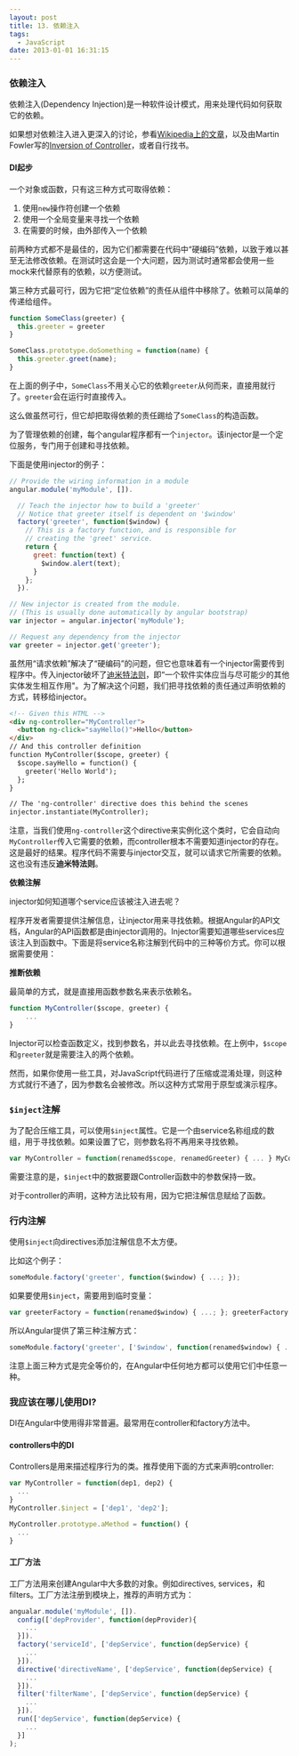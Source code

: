 ```yaml
---
layout: post
title: 13. 依赖注入
tags:
  - JavaScript
date: 2013-01-01 16:31:15
---
```


### 依赖注入

依赖注入(Dependency Injection)是一种软件设计模式，用来处理代码如何获取它的依赖。

如果想对依赖注入进入更深入的讨论，参看[Wikipedia上的文章](http://en.wikipedia.org/wiki/Dependency_injection)，以及由Martin Fowler写的[Inversion of Controller](http://martinfowler.com/articles/injection.html)，或者自行找书。

#### DI起步

一个对象或函数，只有这三种方式可取得依赖：

1. 使用`new`操作符创建一个依赖
2. 使用一个全局变量来寻找一个依赖
3. 在需要的时候，由外部传入一个依赖

前两种方式都不是最佳的，因为它们都需要在代码中“硬编码”依赖，以致于难以甚至无法修改依赖。在测试时这会是一个大问题，因为测试时通常都会使用一些mock来代替原有的依赖，以方便测试。

第三种方式最可行，因为它把“定位依赖”的责任从组件中移除了。依赖可以简单的传递给组件。

```js
function SomeClass(greeter) {
  this.greeter = greeter
}

SomeClass.prototype.doSomething = function(name) {
  this.greeter.greet(name);
}
```

在上面的例子中，`SomeClass`不用关心它的依赖`greeter`从何而来，直接用就行了。`greeter`会在运行时直接传入。

这么做虽然可行，但它却把取得依赖的责任踢给了`SomeClass`的构造函数。

为了管理依赖的创建，每个angular程序都有一个`injector`。该injector是一个定位服务，专门用于创建和寻找依赖。

下面是使用injector的例子：

```js
// Provide the wiring information in a module
angular.module('myModule', []).

  // Teach the injector how to build a 'greeter'
  // Notice that greeter itself is dependent on '$window'
  factory('greeter', function($window) {
    // This is a factory function, and is responsible for 
    // creating the 'greet' service.
    return {
      greet: function(text) {
        $window.alert(text);
      }
    };
  }).

// New injector is created from the module. 
// (This is usually done automatically by angular bootstrap)
var injector = angular.injector('myModule');

// Request any dependency from the injector
var greeter = injector.get('greeter');
```

虽然用“请求依赖”解决了“硬编码”的问题，但它也意味着有一个injector需要传到程序中。传入injector破坏了[迪米特法则](http://en.wikipedia.org/wiki/Law_of_Demeter)，即“一个软件实体应当与尽可能少的其他实体发生相互作用"。为了解决这个问题，我们把寻找依赖的责任通过声明依赖的方式，转移给injector。

```html
<!-- Given this HTML -->
<div ng-controller="MyController">
  <button ng-click="sayHello()">Hello</button>
</div>
// And this controller definition
function MyController($scope, greeter) {
  $scope.sayHello = function() {
    greeter('Hello World');
  };
}

// The 'ng-controller' directive does this behind the scenes
injector.instantiate(MyController);
```

注意，当我们使用`ng-controller`这个directive来实例化这个类时，它会自动向`MyController`传入它需要的依赖，而controller根本不需要知道injector的存在。这是最好的结果。程序代码不需要与injector交互，就可以请求它所需要的依赖。这也没有违反**迪米特法则**。

**依赖注解**

injector如何知道哪个service应该被注入进去呢？

程序开发者需要提供注解信息，让injector用来寻找依赖。根据Angular的API文档，Angular的API函数都是由injector调用的。Injector需要知道哪些services应该注入到函数中。下面是将service名称注解到代码中的三种等价方式。你可以根据需要使用：

**推断依赖**

最简单的方式，就是直接用函数参数名来表示依赖名。

```js
function MyController($scope, greeter) {
    ...
}
```

Injector可以检查函数定义，找到参数名，并以此去寻找依赖。在上例中，`$scope`和`greeter`就是需要注入的两个依赖。

然而，如果你使用一些工具，对JavaScript代码进行了压缩或混淆处理，则这种方式就行不通了，因为参数名会被修改。所以这种方式常用于原型或演示程序。

### `$inject`注解

为了配合压缩工具，可以使用`$inject`属性。它是一个由service名称组成的数组，用于寻找依赖。如果设置了它，则参数名将不再用来寻找依赖。

```js
var MyController = function(renamed$scope, renamedGreeter) { ... } MyController.$inject = ['$scope', 'greeter']; ```
```

需要注意的是，`$inject`中的数据要跟Controller函数中的参数保持一致。

对于controller的声明，这种方法比较有用，因为它把注解信息赋给了函数。

### 行内注解

使用`$inject`向directives添加注解信息不太方便。

比如这个例子：

```js
someModule.factory('greeter', function($window) { ...; }); 
```

如果要使用`$inject`，需要用到临时变量：

```js
var greeterFactory = function(renamed$window) { ...; }; greeterFactory.$inject = ['$window']; someModule.factory('greeter', greeterFactory); 
```

所以Angular提供了第三种注解方式：

```js
someModule.factory('greeter', ['$window', function(renamed$window) { ...; }]);
```

注意上面三种方式是完全等价的，在Angular中任何地方都可以使用它们中任意一种。

### 我应该在哪儿使用DI?

DI在Angular中使用得非常普遍。最常用在controller和factory方法中。

#### controllers中的DI

Controllers是用来描述程序行为的类。推荐使用下面的方式来声明controller:

```js
var MyController = function(dep1, dep2) {
  ...
}
MyController.$inject = ['dep1', 'dep2'];

MyController.prototype.aMethod = function() {
  ...
}
```

#### 工厂方法

工厂方法用来创建Angular中大多数的对象。例如directives, services，和filters。工厂方法注册到模块上，推荐的声明方式为：

```js
angualar.module('myModule', []).
  config(['depProvider', function(depProvider){
    ...
  }]).
  factory('serviceId', ['depService', function(depService) {
    ...
  }]).
  directive('directiveName', ['depService', function(depService) {
    ...
  }]).
  filter('filterName', ['depService', function(depService) {
    ...
  }]).
  run(['depService', function(depService) {
    ...
  }]
);
```